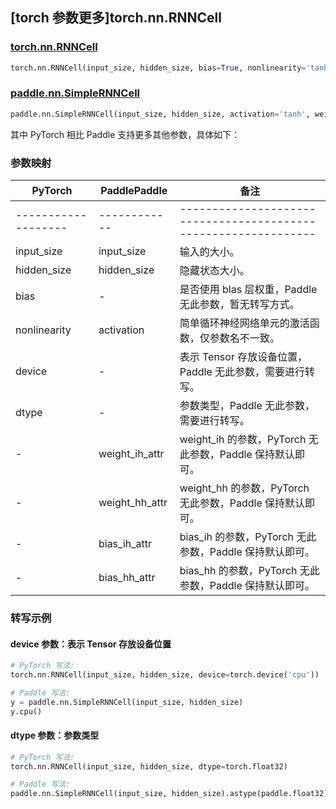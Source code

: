 ## [torch 参数更多]torch.nn.RNNCell

### [torch.nn.RNNCell](https://pytorch.org/docs/1.13/generated/torch.nn.RNNCell.html#torch.nn.RNNCell)

```python
torch.nn.RNNCell(input_size, hidden_size, bias=True, nonlinearity='tanh', device=None, dtype=None)
```

### [paddle.nn.SimpleRNNCell](https://www.paddlepaddle.org.cn/documentation/docs/zh/api/paddle/nn/SimpleRNNCell_cn.html)

```python
paddle.nn.SimpleRNNCell(input_size, hidden_size, activation='tanh', weight_ih_attr=None, weight_hh_attr=None, bias_ih_attr=None, bias_hh_attr=None, name=None)
```

其中 PyTorch 相比 Paddle 支持更多其他参数，具体如下：

### 参数映射

| PyTorch             | PaddlePaddle   | 备注                                                            |
| ------------------- | -------------- | --------------------------------------------------------------- |
| ------------------- | ------------   | --------------------------------------------------------------- |
| input_size          | input_size     | 输入的大小。                                                    |
| hidden_size         | hidden_size    | 隐藏状态大小。                                                  |
| bias                | -              | 是否使用 blas 层权重，Paddle 无此参数，暂无转写方式。           |
| nonlinearity        | activation     | 简单循环神经网络单元的激活函数，仅参数名不一致。                |
| device              | -              | 表示 Tensor 存放设备位置，Paddle 无此参数，需要进行转写。       |
| dtype               | -              | 参数类型，Paddle 无此参数，需要进行转写。                       |
| -                   | weight_ih_attr | weight_ih 的参数，PyTorch 无此参数，Paddle 保持默认即可。       |
| -                   | weight_hh_attr | weight_hh 的参数，PyTorch 无此参数，Paddle 保持默认即可。       |
| -                   | bias_ih_attr   | bias_ih 的参数，PyTorch 无此参数，Paddle 保持默认即可。         |
| -                   | bias_hh_attr   | bias_hh 的参数，PyTorch 无此参数，Paddle 保持默认即可。         |

### 转写示例

#### device 参数：表示 Tensor 存放设备位置

```python
# PyTorch 写法:
torch.nn.RNNCell(input_size, hidden_size, device=torch.device('cpu'))

# Paddle 写法:
y = paddle.nn.SimpleRNNCell(input_size, hidden_size)
y.cpu()
```

#### dtype 参数：参数类型

```python
# PyTorch 写法:
torch.nn.RNNCell(input_size, hidden_size, dtype=torch.float32)

# Paddle 写法:
paddle.nn.SimpleRNNCell(input_size, hidden_size).astype(paddle.float32)
```
